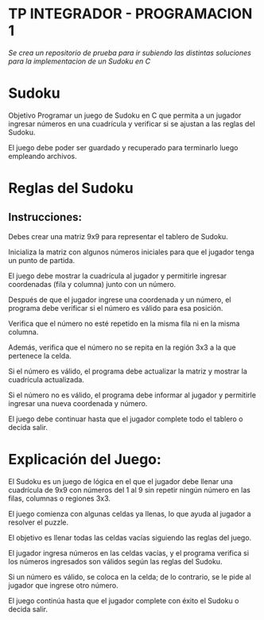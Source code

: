 
# TP INTEGRADOR - PROGRAMACION 1



*Se crea un repositorio de prueba para ir subiendo las distintas soluciones para la implementacion de un Sudoku en C*

# Sudoku

Objetivo
Programar un juego de Sudoku en C que permita a un jugador ingresar números en una cuadrícula y verificar si se ajustan a las reglas del Sudoku.

El juego debe poder ser guardado y recuperado para terminarlo luego empleando archivos.

# Reglas del Sudoku

## Instrucciones:
Debes crear una matriz 9x9 para representar el tablero de Sudoku. 

Inicializa la matriz con algunos números iniciales para que el jugador tenga un punto de partida.

El juego debe mostrar la cuadrícula al jugador y permitirle ingresar coordenadas (fila y columna) junto con un número.

Después de que el jugador ingrese una coordenada y un número, el programa debe verificar si el número es válido para esa posición.

Verifica que el número no esté repetido en la misma fila ni en la misma columna. 

Además, verifica que el número no se repita en la región 3x3 a la que pertenece la celda.

Si el número es válido, el programa debe actualizar la matriz y mostrar la cuadrícula actualizada.

Si el número no es válido, el programa debe informar al jugador y permitirle ingresar una nueva coordenada y número.

El juego debe continuar hasta que el jugador complete todo el tablero o decida salir.

# Explicación del Juego:
El Sudoku es un juego de lógica en el que el jugador debe llenar una cuadrícula de 9x9 con números del 1 al 9 sin repetir ningún número en las filas, columnas o regiones 3x3. 

El juego comienza con algunas celdas ya llenas, lo que ayuda al jugador a resolver el puzzle.

El objetivo es llenar todas las celdas vacías siguiendo las reglas del juego.

El jugador ingresa números en las celdas vacías, y el programa verifica si los números ingresados son válidos según las reglas del Sudoku.

Si un número es válido, se coloca en la celda; de lo contrario, se le pide al jugador que ingrese otro número.

El juego continúa hasta que el jugador complete con éxito el Sudoku o decida salir.
